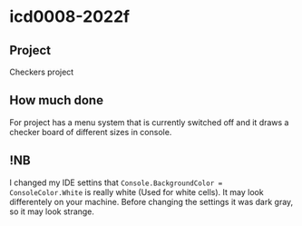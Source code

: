 # icd0008-2022f



## Project 

Checkers project

## How much done

For project has a menu system that is currently switched off and it draws a checker board of different sizes in console.

## !NB

I changed my IDE settins that ` Console.BackgroundColor = ConsoleColor.White `
is really white (Used for white cells).  It may look differentely on your machine. Before changing the settings it was dark gray, so it may look strange.

